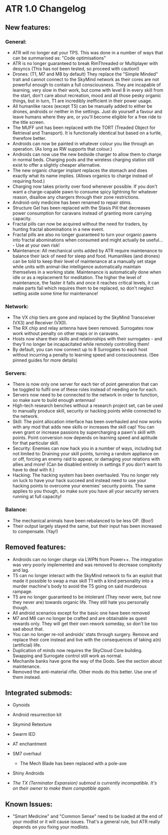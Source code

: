 #	ATR 1.0 Changelog

##	New features:

###	General:
- ATR will no longer eat your TPS. This was done in a number of ways that can be summarised as: "Code optimisations"
- ATR is no longer guaranteed to break RimThreaded or Multiplayer with desyncs (This has not been tested, so proceed with caution!)
- Drones: (T1, M7 and M8 by default) They replace the "Simple Minded" trait and cannot connect to the SkyMind network as their cores are not powerful enough to contain a full consciousness. They are incapable of learning, very slow in their work, but come with level 8 in every skill from the start, don't care about recreation, mood and all those pesky organic things, but in turn, T1 are incredibly inefficient in their power usage.
- All humanlike races (except T5) can be manually added to either be drones, androids or neither in the settings. Just do yourself a favour and leave humans where they are, or you'll become eligible for a free ride to the title screen.
- The MUFF unit has been replaced with the TORT (Treaded Object for Retrieval and Transport). It is functionally identical but based on a turtle, therefore better.
- Androids can now be painted in whatever colour you like through an operation. (As long as RW supports that colour.)
- Androids can now use the new bedside charger to allow them to charge in normal beds. Charging pods and the wireless charging station still exist to offer a slightly cheaper alternative.
- The new organic charger implant replaces the stomach and does exactly what its name implies. (Allows organics to charge instead of requiring food.)
- Charging now takes priority over food whenever possible. If you don't want a charge-capable pawn to consume spicy lightning for whatever reason, disallow any chargers through their zone restrictions.
- Android-only medicine has been renamed to repair stims.
- Structure Gel has been replaced with the Stasis Pill that decreases power consumption for caravans instead of granting more carrying capacity.
- Fractal pills can now be acquired without the need for traders, by hunting fractal abominations in a new event.
- Fractal pills are also no longer guaranteed to turn your organic pawns into fractal abominations when consumed and might actually be useful... - Use at your own risk!
- Maintenance: All mechanical units added by ATR require maintenance to balance their lack of need for sleep and food. Humanlikes (and drones) can be told to keep their level of maintenance at a manually set stage while units with animal-like intelligence automatically maintain themselves in a working state. Maintenance is automatically done when idle or as a replacement for meditation. The higher the level of maintenance, the faster it falls and once it reaches critical levels, it can make parts fail which requires them to be replaced, so don't neglect setting aside some time for maintenance!

###	Network:
- The VX chip tiers are gone and replaced by the SkyMind Transceiver (VX3) and Receiver (VX0).
- The RX chip and relay antenna have been removed. Surrogates now work without penalty on other maps or in caravans.
- Hosts now share their skills and relationships with their surrogates - and they'll no longer be incapacitated while remotely controlling them!
- By default, you can now connect up to 8 Surrogates to each host without incurring a penalty to learning speed and consciousness. (See pinned guides for more details)

###	Servers:
- There is now only one server for each tier of point generation that can be toggled to fulfil one of these roles instead of needing one for each.
- Servers now need to be connected to the network in order to function, so make sure to build enough antennas!
- High-tech research benches without a research project set, can be used to manually produce skill, security or hacking points while connected to the network.
- Skill: The point allocation interface has been overhauled and now works with any mod that adds new skills or increases the skill cap! You can even grant or increase passions by supercharging a pawn's skill with points. Point conversion now depends on learning speed and aptitude for that particular skill.
- Security: Enemies can now hack you in a number of ways, including but not limited to: Draining your skill points, turning a random appliance on or off, forcing an enemy raid to appear, or damaging your relations with allies and more! (Can be disabled entirely in settings if you don't want to have to deal with it.)
- Hacking: The hacking system has been overhauled. You no longer rely on luck to have your hack succeed and instead need to use your hacking points to overcome your enemies' security points. The same applies to you though, so make sure you have all your security servers running at full capacity!

###	 Balance:
- The mechanical animals have been rebalanced to be less OP. (Boo!)
- Their output largely stayed the same, but their input has been increased to compensate. (Yay!)

##	Removed features:
- Androids can no longer charge via LWPN from Power++. The integration was very poorly implemented and was removed to decrease complexity and lag.
- T5 can no longer interact with the SkyMind network to fix an exploit that made it possible to swap a max skill T1 with a kind personality into a murder machine's body to avoid the T5 going on said murderous rampage.
- T5 are no longer guaranteed to be intolerant (They never were, but now they never are) towards organic life. They still hate you personally though.
- All android scenarios except for the basic one have been removed
- M7 and M8 can no longer be crafted and are obtainable as quest rewards only. They will get their own rework someday, so don't be too sad about that.
- You can no longer re-roll androids' stats through surgery. Remove and replace their core instead and live with the consequences of taking a(n) (artificial) life.
- Duplication of minds now requires the SkyCloud Core building. Swapping and Surrogate control still work as normal.
- Mechanite banks have gone the way of the Dodo. See the section about maintenance.
- Removed the anti-material rifle. Other mods do this better. Use one of them instead.

##	Integrated submods:
- Gynoids
- Android resurrection kit
- Skymind Retexture
- Swarm IED
- AT enchantment
- SM7 overhaul
	- The Mech Blade has been replaced with a pole-axe
- Shiny Androids 

- _The TX (Terminator Expansion) submod is currently incompatible. It's on their owner to make them compatible again._

##	Known Issues:
- "Smart Medicine" and "Common Sense" need to be loaded at the end of your modlist or it will cause issues. That's a general rule, but ATR really depends on you fixing your modlists.
